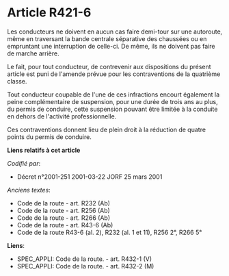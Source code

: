 # Article R421-6

Les conducteurs ne doivent en aucun cas faire demi-tour sur une autoroute, même en traversant la bande centrale séparative
des chaussées ou en empruntant une interruption de celle-ci. De même, ils ne doivent pas faire de marche arrière.

Le fait, pour tout conducteur, de contrevenir aux dispositions du présent article est puni de l'amende prévue pour les
contraventions de la quatrième classe.

Tout conducteur coupable de l'une de ces infractions encourt également la peine complémentaire de suspension, pour une durée
de trois ans au plus, du permis de conduire, cette suspension pouvant être limitée à la conduite en dehors de l'activité
professionnelle.

Ces contraventions donnent lieu de plein droit à la réduction de quatre points du permis de conduire.

**Liens relatifs à cet article**

_Codifié par_:

  - Décret n°2001-251 2001-03-22 JORF 25 mars 2001

_Anciens textes_:

  - Code de la route - art. R232 (Ab)
  - Code de la route - art. R256 (Ab)
  - Code de la route - art. R266 (Ab)
  - Code de la route - art. R43-6 (Ab)
  - Code de la route R43-6 (al. 2), R232 (al. 1 et 11), R256 2°, R266 5°

**Liens**:

  - SPEC_APPLI: Code de la route. - art. R432-1 (V)
  - SPEC_APPLI: Code de la route. - art. R432-2 (M)
